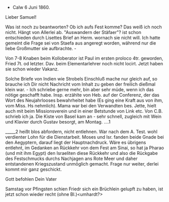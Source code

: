 + Calw 6 Juni 1860.

Lieber Samuel!

Was ist noch zu beantworten? Ob ich aufs Fest komme? Das weiß ich noch nicht. Hängt von Allerlei ab. "Auswandern der Stäfaer"? ist schon entschieden durch Lisettes Brief an Herm. wornach sie nicht will. Ich hatte gemeint die Frage sei von Staefa aus angeregt worden, während nur die liebe Großmutter sie aufbrachte. -

Von 7-8 Knaben beim Kolloberator ist Paul im ersten proloco 4tr. geworden, Fried 7t. od letzter. Dav. beim Elementarlehrer noch nicht locirt. Jetzt haben sie schon wieder Vakanz.

Solche Briefe von Indien wie Strobels Einschluß mache nur gleich auf, so brauche ich Dir nicht Nachricht vom Inhalt zu geben der freilich dießmal klein war. - Ich schriebe gerne mehr, bin aber sehr müde, wenn ich das nötige geschafft habe. Insp. erzählte von Heb. auf der Conferenz, der das Wort des Neujahrlooses bewahrheitet habe (Es ging eine Kraft aus von ihm, vom Miss. Hs nehmlich). Mama war bei den Verwandten bes. Jette, hielt auch mit beim Missionsverein und in einer Betstunde von Link etc. Von C.B. schrieb ich ja. Die Kiste von Basel kam an - sehr schnell, zugleich mit Wein und Klavier durch Gustav besorgt, am Montag. ....1

_____2 heißt blos abfordern, nicht entlehnen. War nach dem A. Test. wohl verdienter Lohn für die Dienstarbeit.
Moses und Isr. fanden beide Gnade bei den Aegyptern, darauf liegt der Hauptnachdruck. Wäre es übrigens entlehnt, im Gedanken an Rückkehr von dem Fest am Sinai, so hat ja Pharao (und mit ihm Egypt) den Israeliten diese Rückkehr und also die Rückgabe des Festschmucks durchs Nachjagen ans Rote Meer und daher entstandenen Kriegszustand unmöglich gemacht. Frage nur weiter, derlei kommt mir ganz geschickt.

 Gott befohlen Dein Vater

Samstag vor Pfingsten schien Friedr sich ein Brüchlein gelupft zu haben, ist jetzt schon wieder recht (ohne Bl.)<umhardt?>
